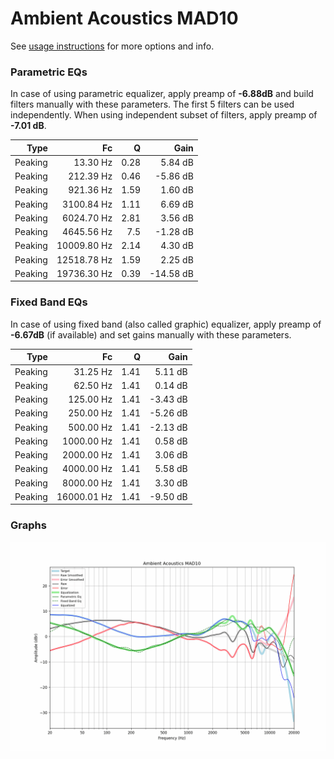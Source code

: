 # Ambient Acoustics MAD10
See [usage instructions](https://github.com/jaakkopasanen/AutoEq#usage) for more options and info.

### Parametric EQs
In case of using parametric equalizer, apply preamp of **-6.88dB** and build filters manually
with these parameters. The first 5 filters can be used independently.
When using independent subset of filters, apply preamp of **-7.01 dB**.

| Type    | Fc          |    Q | Gain      |
|--------:|------------:|-----:|----------:|
| Peaking | 13.30 Hz    | 0.28 | 5.84 dB   |
| Peaking | 212.39 Hz   | 0.46 | -5.86 dB  |
| Peaking | 921.36 Hz   | 1.59 | 1.60 dB   |
| Peaking | 3100.84 Hz  | 1.11 | 6.69 dB   |
| Peaking | 6024.70 Hz  | 2.81 | 3.56 dB   |
| Peaking | 4645.56 Hz  | 7.5  | -1.28 dB  |
| Peaking | 10009.80 Hz | 2.14 | 4.30 dB   |
| Peaking | 12518.78 Hz | 1.59 | 2.25 dB   |
| Peaking | 19736.30 Hz | 0.39 | -14.58 dB |

### Fixed Band EQs
In case of using fixed band (also called graphic) equalizer, apply preamp of **-6.67dB**
(if available) and set gains manually with these parameters.

| Type    | Fc          |    Q | Gain     |
|--------:|------------:|-----:|---------:|
| Peaking | 31.25 Hz    | 1.41 | 5.11 dB  |
| Peaking | 62.50 Hz    | 1.41 | 0.14 dB  |
| Peaking | 125.00 Hz   | 1.41 | -3.43 dB |
| Peaking | 250.00 Hz   | 1.41 | -5.26 dB |
| Peaking | 500.00 Hz   | 1.41 | -2.13 dB |
| Peaking | 1000.00 Hz  | 1.41 | 0.58 dB  |
| Peaking | 2000.00 Hz  | 1.41 | 3.06 dB  |
| Peaking | 4000.00 Hz  | 1.41 | 5.58 dB  |
| Peaking | 8000.00 Hz  | 1.41 | 3.30 dB  |
| Peaking | 16000.01 Hz | 1.41 | -9.50 dB |

### Graphs
![](./Ambient%20Acoustics%20MAD10.png)